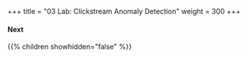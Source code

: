 +++
title = "03 Lab: Clickstream Anomaly Detection"
weight = 300
+++

#### Next
{{% children showhidden="false" %}}